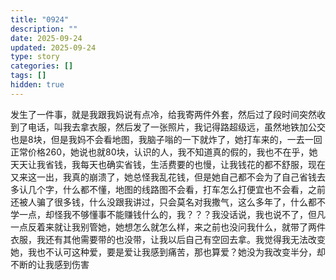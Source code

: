 ```yaml
---
title: "0924"
description: ""
date: 2025-09-24
updated: 2025-09-24
type: story
categories: []
tags: []
hidden: true
---
```


发生了一件事，就是我跟我妈说有点冷，给我寄两件外套，然后过了段时间突然收到了电话，叫我去拿衣服，然后发了一张照片，我记得路超级远，虽然地铁加公交也是8块，但是我妈不会看地图，我脑子嗡的一下就炸了，她打车来的，一去一回正常价格260，她说也就80块，认识的人，我不知道真的假的，我也不在乎，她天天让我省钱，我每天也确实省钱，生活费要的也慢，让我钱花的都不舒服，现在又来这一出，我真的崩溃了，她总怪我乱花钱，但是她自己都不会为了自己省钱去多认几个字，什么都不懂，地图的线路图不会看，打车怎么打便宜也不会看，之前还被人骗了很多钱，什么没跟我讲过，只会莫名对我撒气，这么多年了，什么都不学一点，却怪我不够懂事不能赚钱什么的，我？？？我没话说，我也说不了，但凡一点反着来就让我别管她，她想怎么就怎么样，来之前也没问我什么，就带了两件衣服，我还有其他需要带的也没带，让我以后自己有空回去拿。我觉得我无法改变她，我也不认可这种爱，要是爱让我感到痛苦，那也算爱？她没为我改变半分，却不断的让我感到伤害